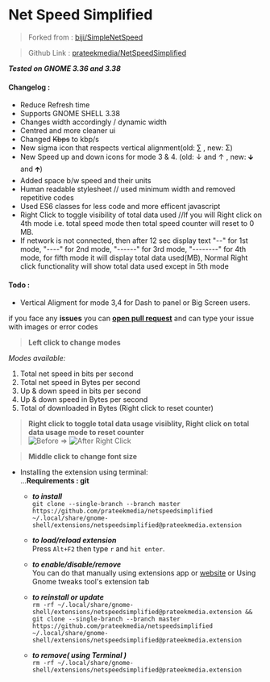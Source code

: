 # Net Speed Simplified

> Forked from : [biji/SimpleNetSpeed](https://github.com/biji/simplenetspeed)

> Github Link : [prateekmedia/NetSpeedSimplified](https://github.com/prateekmedia/netspeedsimplified)

***Tested on GNOME 3.36 and 3.38***

#### Changelog : 
- Reduce Refresh time
- Supports GNOME SHELL 3.38
- Changes width accordingly / dynamic width
- Centred and more cleaner ui
- Changed <del>Kbps</del> to kbp/s
- New sigma icon that respects vertical alignment(old: ∑ , new: Σ)
- New Speed up and down icons for mode 3 & 4. (old: ↓ and ↑ , new: 🡳 and 🡱)
- Added space b/w speed and their units
- Human readable stylesheet // used minimum width and removed repetitive codes
- Used ES6 classes for less code and more efficent javascript
- Right Click to toggle visibility of total data used //If you will Right click on 4th mode i.e. total speed mode then total speed counter will reset to 0 MB. 
- If network is not connected, then after 12 sec display text "--" for 1st mode, "----" for 2nd mode, "------" for 3rd mode, "--------" for 4th mode, for fifth mode it will display total data used(MB), Normal Right click functionality will show total data used except in 5th mode    

#### Todo : 
- Vertical Aligment for mode 3,4 for Dash to panel or Big Screen users.

if you face any **issues** you can **[open pull request](https://github.com/prateekmedia/netspeedsimplified/pulls)** and can type your issue with images or error codes

> **Left click to change modes**
  
*Modes available:*
1. Total net speed in bits per second 
1. Total net speed in Bytes per second
1. Up & down speed in bits per second
1. Up & down speed in Bytes per second
1. Total of downloaded in Bytes (Right click to reset counter)
  
> **Right click to toggle total data usage visiblity, Right click on total data usage mode to reset counter**  
 ![Before](https://user-images.githubusercontent.com/41370460/95724032-78b84480-0c93-11eb-9a2f-07976cb99e19.png) => ![After Right Click](https://user-images.githubusercontent.com/41370460/95724072-8968ba80-0c93-11eb-98c9-e5651167760d.png)  
  
> **Middle click to change font size**

* Installing the extension using terminal:  
    ...**Requirements : git**
    
    - ***to install***    
    ```git clone --single-branch --branch master https://github.com/prateekmedia/netspeedsimplified ~/.local/share/gnome-shell/extensions/netspeedsimplified@prateekmedia.extension```
    
    - ***to load/reload extension***    
       Press ```Alt+F2``` then type ```r``` and ```hit enter```.
       
    - ***to enable/disable/remove***    
      You can do that manually using extensions app or [website](https://extensions.gnome.org/local) or Using Gnome tweaks tool's extension tab  
      
    - ***to reinstall or update***   
    ```rm -rf ~/.local/share/gnome-shell/extensions/netspeedsimplified@prateekmedia.extension && git clone --single-branch --branch master https://github.com/prateekmedia/netspeedsimplified ~/.local/share/gnome-shell/extensions/netspeedsimplified@prateekmedia.extension```
    
    - ***to remove( using Terminal )***   
    ```rm -rf ~/.local/share/gnome-shell/extensions/netspeedsimplified@prateekmedia.extension```  
